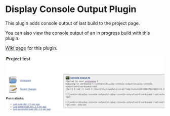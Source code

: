 # Display Console Output Plugin

This plugin adds console output of last build to the project page. 

You can also view the console output of an in progress build with this plugin.

[Wiki page](https://wiki.jenkins-ci.org/display/JENKINS/Display+Console+Output+Plugin) for this plugin.

![Display Console Output Plugin](img/display-console-output-plugin.png)